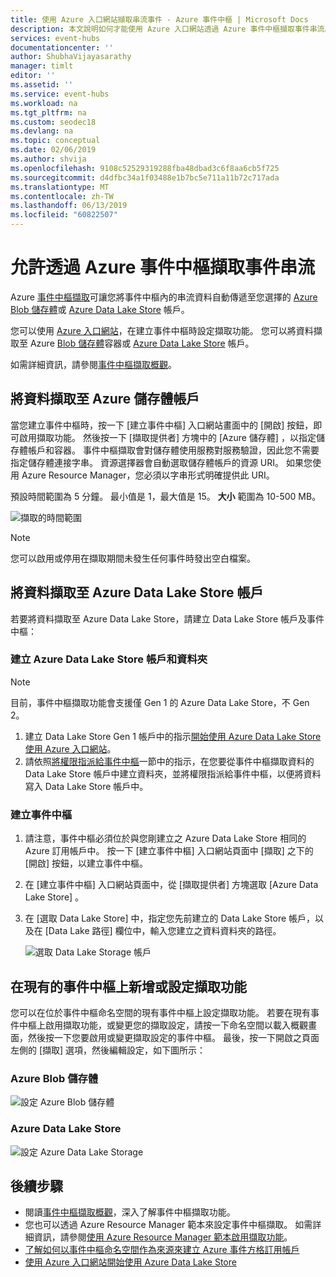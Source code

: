 ```yaml
---
title: 使用 Azure 入口網站擷取串流事件 - Azure 事件中樞 | Microsoft Docs
description: 本文說明如何才能使用 Azure 入口網站透過 Azure 事件中樞擷取事件串流。
services: event-hubs
documentationcenter: ''
author: ShubhaVijayasarathy
manager: timlt
editor: ''
ms.assetid: ''
ms.service: event-hubs
ms.workload: na
ms.tgt_pltfrm: na
ms.custom: seodec18
ms.devlang: na
ms.topic: conceptual
ms.date: 02/06/2019
ms.author: shvija
ms.openlocfilehash: 9108c52529319288fba48dbad3c6f8aa6cb5f725
ms.sourcegitcommit: d4dfbc34a1f03488e1b7bc5e711a11b72c717ada
ms.translationtype: MT
ms.contentlocale: zh-TW
ms.lasthandoff: 06/13/2019
ms.locfileid: "60822507"
---
```

# <a name="enable-capturing-of-events-streaming-through-azure-event-hubs"></a>允許透過 Azure 事件中樞擷取事件串流

Azure [事件中樞擷取][capture-overview]可讓您將事件中樞內的串流資料自動傳遞至您選擇的 [Azure Blob 儲存體](https://azure.microsoft.com/services/storage/blobs/)或 [Azure Data Lake Store](https://azure.microsoft.com/services/data-lake-store/) 帳戶。

您可以使用 [Azure 入口網站](https://portal.azure.com)，在建立事件中樞時設定擷取功能。 您可以將資料擷取至 Azure [Blob 儲存體](https://azure.microsoft.com/services/storage/blobs/)容器或 [Azure Data Lake Store](https://azure.microsoft.com/services/data-lake-store/) 帳戶。

如需詳細資訊，請參閱[事件中樞擷取概觀][capture-overview]。

## <a name="capture-data-to-an-azure-storage-account"></a>將資料擷取至 Azure 儲存體帳戶  

當您建立事件中樞時，按一下 [建立事件中樞]  入口網站畫面中的 [開啟]  按鈕，即可啟用擷取功能。 然後按一下 [擷取提供者]  方塊中的 [Azure 儲存體]  ，以指定儲存體帳戶和容器。 事件中樞擷取會對儲存體使用服務對服務驗證，因此您不需要指定儲存體連接字串。 資源選擇器會自動選取儲存體帳戶的資源 URI。 如果您使用 Azure Resource Manager，您必須以字串形式明確提供此 URI。

預設時間範圍為 5 分鐘。 最小值是 1，最大值是 15。 **大小** 範圍為 10-500 MB。

![擷取的時間範圍][1]

> [!NOTE]
> 您可以啟用或停用在擷取期間未發生任何事件時發出空白檔案。 

## <a name="capture-data-to-an-azure-data-lake-store-account"></a>將資料擷取至 Azure Data Lake Store 帳戶

若要將資料擷取至 Azure Data Lake Store，請建立 Data Lake Store 帳戶及事件中樞：

### <a name="create-an-azure-data-lake-store-account-and-folders"></a>建立 Azure Data Lake Store 帳戶和資料夾

> [!NOTE]
> 目前，事件中樞擷取功能會支援僅 Gen 1 的 Azure Data Lake Store，不 Gen 2。 

1. 建立 Data Lake Store Gen 1 帳戶中的指示[開始使用 Azure Data Lake Store 使用 Azure 入口網站](../data-lake-store/data-lake-store-get-started-portal.md)。
2. 請依照[將權限指派給事件中樞](../data-lake-store/data-lake-store-archive-eventhub-capture.md#assign-permissions-to-event-hubs)一節中的指示，在您要從事件中樞擷取資料的 Data Lake Store 帳戶中建立資料夾，並將權限指派給事件中樞，以便將資料寫入 Data Lake Store 帳戶中。  


### <a name="create-an-event-hub"></a>建立事件中樞

1. 請注意，事件中樞必須位於與您剛建立之 Azure Data Lake Store 相同的 Azure 訂用帳戶中。 按一下 [建立事件中樞]  入口網站頁面中 [擷取]  之下的 [開啟]  按鈕，以建立事件中樞。 
2. 在 [建立事件中樞]  入口網站頁面中，從 [擷取提供者]  方塊選取 [Azure Data Lake Store]  。
3. 在 [選取 Data Lake Store]  中，指定您先前建立的 Data Lake Store 帳戶，以及在 [Data Lake 路徑]  欄位中，輸入您建立之資料資料夾的路徑。

    ![選取 Data Lake Storage 帳戶][3]

## <a name="add-or-configure-capture-on-an-existing-event-hub"></a>在現有的事件中樞上新增或設定擷取功能

您可以在位於事件中樞命名空間的現有事件中樞上設定擷取功能。 若要在現有事件中樞上啟用擷取功能，或變更您的擷取設定，請按一下命名空間以載入概觀畫面，然後按一下您要啟用或變更擷取設定的事件中樞。 最後，按一下開啟之頁面左側的 [擷取]  選項，然後編輯設定，如下圖所示：

### <a name="azure-blob-storage"></a>Azure Blob 儲存體

![設定 Azure Blob 儲存體][2]

### <a name="azure-data-lake-store"></a>Azure Data Lake Store

![設定 Azure Data Lake Storage][4]

[1]: ./media/event-hubs-capture-enable-through-portal/event-hubs-capture1.png
[2]: ./media/event-hubs-capture-enable-through-portal/event-hubs-capture2.png
[3]: ./media/event-hubs-capture-enable-through-portal/event-hubs-capture3.png
[4]: ./media/event-hubs-capture-enable-through-portal/event-hubs-capture4.png

## <a name="next-steps"></a>後續步驟

- 閱讀[事件中樞擷取概觀][capture-overview]，深入了解事件中樞擷取功能。
- 您也可以透過 Azure Resource Manager 範本來設定事件中樞擷取。 如需詳細資訊，請參閱[使用 Azure Resource Manager 範本啟用擷取功能](event-hubs-resource-manager-namespace-event-hub-enable-capture.md)。
- [了解如何以事件中樞命名空間作為來源來建立 Azure 事件方格訂用帳戶](store-captured-data-data-warehouse.md)
- [使用 Azure 入口網站開始使用 Azure Data Lake Store](../data-lake-store/data-lake-store-get-started-portal.md)

[capture-overview]: event-hubs-capture-overview.md
